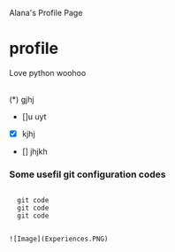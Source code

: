 Alana's Profile Page
# profile
Love python woohoo

\
(\*) gjhj

- []u uyt
- [x] kjhj 
- [] jhjkh

### Some usefil git configuration codes
```

  git code
  git code
  git code


![Image](Experiences.PNG)
```
